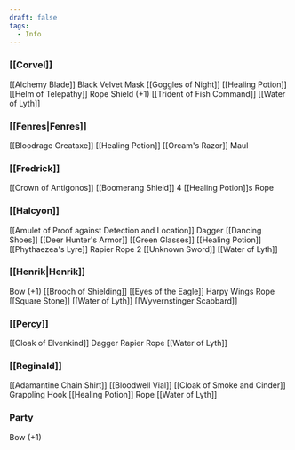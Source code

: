 ```yaml
---
draft: false
tags:
  - Info
---
```

### [[Corvel]]

[[Alchemy Blade]]
Black Velvet Mask
[[Goggles of Night]]
[[Healing Potion]]
[[Helm of Telepathy]]
Rope
Shield (+1)
[[Trident of Fish Command]]
[[Water of Lyth]]

### [[Fenres|Fenres]]

[[Bloodrage Greataxe]]
[[Healing Potion]]
[[Orcam's Razor]]
Maul

### [[Fredrick]]

[[Crown of Antigonos]]
[[Boomerang Shield]]
4 [[Healing Potion]]s
Rope

### [[Halcyon]]

[[Amulet of Proof against Detection and Location]]
Dagger
[[Dancing Shoes]]
[[Deer Hunter's Armor]]
[[Green Glasses]]
[[Healing Potion]]
[[Phythaezea's Lyre]]
Rapier
Rope 2
[[Unknown Sword]]
[[Water of Lyth]]

### [[Henrik|Henrik]]

Bow (+1)
[[Brooch of Shielding]]
[[Eyes of the Eagle]]
Harpy Wings
Rope
[[Square Stone]]
[[Water of Lyth]]
[[Wyvernstinger Scabbard]]

### [[Percy]]

[[Cloak of Elvenkind]]
Dagger
Rapier
Rope
[[Water of Lyth]]

### [[Reginald]]

[[Adamantine Chain Shirt]]
[[Bloodwell Vial]]
[[Cloak of Smoke and Cinder]]
Grappling Hook
[[Healing Potion]]
Rope
[[Water of Lyth]]

### Party

Bow (+1)